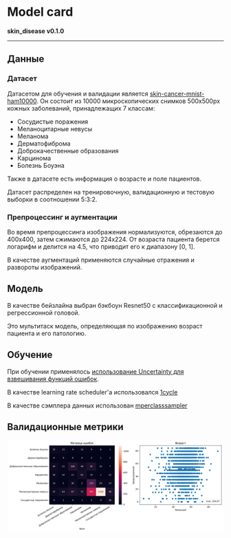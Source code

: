 # Model card

**skin_disease v0.1.0**

---

## Данные

### Датасет
Датасетом для обучения и валидации является [skin-cancer-mnist-ham10000](https://www.kaggle.com/datasets/kmader/skin-cancer-mnist-ham10000).
Он состоит из 10000 микроскопических снимков 500x500px кожных заболеваний, принадлежащих 7 классам:

* Сосудистые поражения
* Меланоцитарные невусы
* Меланома
* Дерматофиброма
* Доброкачественные образования
* Карцинома
* Болезнь Боуэна

Также в датасете есть информация о возрасте и поле пациентов.

Датасет распределен на тренировочную, валидационную и тестовую выборки в соотношении 5:3:2.

### Препроцессинг и аугментации

Во время препроцессинга изображения нормализуются, обрезаются до 400x400, затем сжимаются до 224x224.
От возраста пациента берется логарифм и делится на 4.5, что приводит его к диапазону [0, 1].

В качестве аугментаций применяются случайные отражения и развороты изображений.

## Модель

В качестве бейзлайна выбран бэкбоун Resnet50 с классификационной и регрессионной головой.

Это мультитаск модель, определяющая по изображению возраст пациента и его патологию.

## Обучение

При обучении применялось [использование Uncertainty для взвешивания функций ошибок](https://arxiv.org/pdf/1705.07115v3.pdf).

В качестве learning rate scheduler'а использовался [1cycle](https://paperswithcode.com/method/1cycle)

В качестве сэмплера данных использован [mperclasssampler](https://kevinmusgrave.github.io/pytorch-metric-learning/samplers/#mperclasssampler)

## Валидационные метрики

![This is an image](./images/metrics.png)
